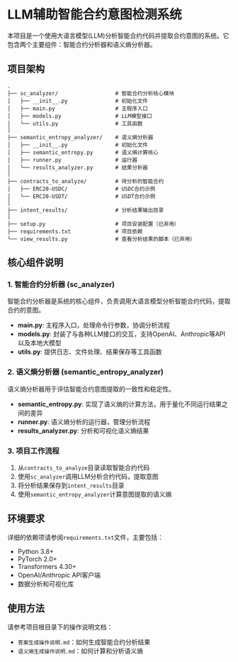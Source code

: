 # LLM辅助智能合约意图检测系统

本项目是一个使用大语言模型(LLM)分析智能合约代码并提取合约意图的系统。它包含两个主要组件：智能合约分析器和语义熵分析器。

## 项目架构

```
.
├── sc_analyzer/                  # 智能合约分析核心模块
│   ├── __init__.py               # 初始化文件
│   ├── main.py                   # 主程序入口
│   ├── models.py                 # LLM模型接口
│   └── utils.py                  # 工具函数
│
├── semantic_entropy_analyzer/    # 语义熵分析器
│   ├── __init__.py               # 初始化文件
│   ├── semantic_entropy.py       # 语义熵计算核心
│   ├── runner.py                 # 运行器
│   └── results_analyzer.py       # 结果分析器
│
├── contracts_to_analyze/         # 待分析的智能合约
│   ├── ERC20-USDC/               # USDC合约示例
│   └── ERC20-USDT/               # USDT合约示例
│
├── intent_results/               # 分析结果输出目录
│
├── setup.py                      # 项目安装配置（已弃用）
├── requirements.txt              # 项目依赖
└── view_results.py               # 查看分析结果的脚本（已弃用）
```

## 核心组件说明

### 1. 智能合约分析器 (sc_analyzer)

智能合约分析器是系统的核心组件，负责调用大语言模型分析智能合约代码，提取合约的意图。

- **main.py**: 主程序入口，处理命令行参数，协调分析流程
- **models.py**: 封装了与各种LLM接口的交互，支持OpenAI、Anthropic等API以及本地大模型
- **utils.py**: 提供日志、文件处理、结果保存等工具函数

### 2. 语义熵分析器 (semantic_entropy_analyzer)

语义熵分析器用于评估智能合约意图提取的一致性和稳定性。

- **semantic_entropy.py**: 实现了语义熵的计算方法，用于量化不同运行结果之间的差异
- **runner.py**: 语义熵分析的运行器，管理分析流程
- **results_analyzer.py**: 分析和可视化语义熵结果

### 3. 项目工作流程

1. 从`contracts_to_analyze`目录读取智能合约代码
2. 使用`sc_analyzer`调用LLM分析合约代码，提取意图
3. 将分析结果保存到`intent_results`目录
4. 使用`semantic_entropy_analyzer`计算意图提取的语义熵


## 环境要求

详细的依赖项请参阅`requirements.txt`文件，主要包括：

- Python 3.8+
- PyTorch 2.0+
- Transformers 4.30+
- OpenAI/Anthropic API客户端
- 数据分析和可视化库

## 使用方法

请参考项目根目录下的操作说明文档：
- `答案生成操作说明.md`：如何生成智能合约分析结果
- `语义熵生成操作说明.md`：如何计算和分析语义熵
 
